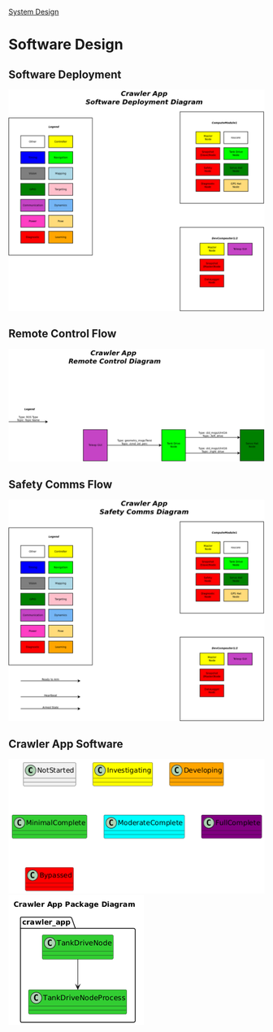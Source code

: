 [System Design](../SystemDesign.md)

# Software Design

## Software Deployment
![](output/SoftwareDeploymentDiagram.png)

## Remote Control Flow
![](output/RemoteControlSoftwareDiagram.png)

## Safety Comms Flow
![](output/SafetyCommsDiagram.png)

## Crawler App Software
![](../../output/Legend.png)
![](../../output/CrawlerAppPackageDiagram.png)